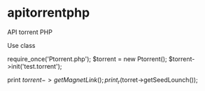 # apitorrentphp
API torrent PHP

Use class

require_once('Ptorrent.php');
$torrent = new Ptorrent();
$torrent->init('test.torrent');

print $torrent->getMagnetLink();
print_r($torret->getSeedLounch());


